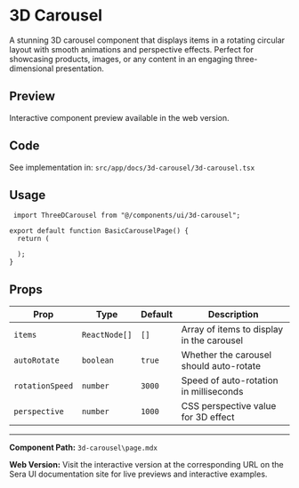 # 3D Carousel 

A stunning 3D carousel component that displays items in a rotating circular layout with smooth animations and perspective effects. Perfect for showcasing products, images, or any content in an engaging three-dimensional presentation.

## Preview

Interactive component preview available in the web version.

## Code

See implementation in: `src/app/docs/3d-carousel/3d-carousel.tsx`

## Usage

```tsx
 import ThreeDCarousel from "@/components/ui/3d-carousel";

export default function BasicCarouselPage() {
  return (

  );
}
```

## Props

| Prop | Type | Default | Description |
|------|------|---------|-------------|
| `items` | `ReactNode[]` | `[]` | Array of items to display in the carousel |
| `autoRotate` | `boolean` | `true` | Whether the carousel should auto-rotate |
| `rotationSpeed` | `number` | `3000` | Speed of auto-rotation in milliseconds |
| `perspective` | `number` | `1000` | CSS perspective value for 3D effect |

---

**Component Path:** `3d-carousel\page.mdx`

**Web Version:** Visit the interactive version at the corresponding URL on the Sera UI documentation site for live previews and interactive examples.
